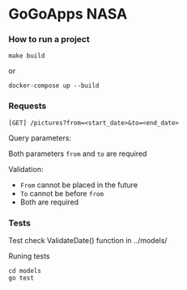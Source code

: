 # GoGoApps NASA

### How to run a project
 
 ```
 make build
 ```
 or

 ```
 docker-compose up --build
 ```

### Requests

```
[GET] /pictures?from=<start_date>&to=<end_date>
```

Query parameters:

Both parameters `from` and `to` are required

Validation:
- `From` cannot be placed in the future
- `To` cannot be before `from`
- Both are required


### Tests
Test check ValidateDate() function in ../models/

Runing tests
```
cd models
go test
```